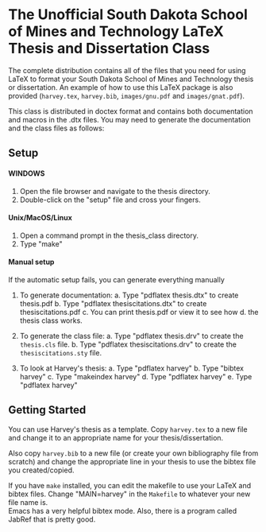 <H1>The Unofficial South Dakota School of Mines and Technology LaTeX Thesis and Dissertation Class</H1>

The complete distribution contains all of the files that you need for using LaTeX to format your South Dakota School of Mines and Technology thesis or dissertation.
An example of how to use this LaTeX package is also provided (<code>harvey.tex</code>, <code>harvey.bib</code>, <code>images/gnu.pdf</code> and <code>images/gnat.pdf</code>).

 This class is distributed in doctex format and contains both
 documentation and macros in the .dtx files.  You may need to generate
 the documentation and the class files as follows:

<H2>Setup</H2>
<H4>WINDOWS</H4>

1. Open the file browser and navigate to the thesis directory.
2. Double-click on the "setup" file and cross your fingers.

<H4>Unix/MacOS/Linux</H4>

1. Open a command prompt in the thesis_class directory.
2. Type "make"


<H4>Manual setup</H4>
If the automatic setup fails, you can generate everything manually

1. To generate documentation:
  a. Type "pdflatex thesis.dtx" to create thesis.pdf
  b. Type "pdflatex thesiscitations.dtx" to create thesiscitations.pdf
  c. You can print thesis.pdf or view it to see how
  d. the thesis class works.

2. To generate the class file:
   a. Type "pdflatex thesis.drv" to  create the <code>thesis.cls</code> file.
   b. Type "pdflatex thesiscitations.drv" to  create the <code>thesiscitations.sty</code> file.

3. To look at Harvey's thesis:
   a. Type "pdflatex harvey"
   b. Type "bibtex harvey"
   c. Type "makeindex harvey"
   d. Type "pdflatex harvey"
   e. Type "pdflatex harvey"

<H2>Getting Started</H2>

You can use Harvey's thesis as a template.  Copy <code>harvey.tex</code>
    to a new file and change it to an appropriate name for your thesis/dissertation.
    
Also copy <code>harvey.bib</code> to a new file (or create your own
    bibliography file from scratch) and change the appropriate
    line in your thesis to use the bibtex file you created/copied.
  
If you have <code>make</code> installed, you can edit the makefile to use your LaTeX and bibtex files.
Change "MAIN=harvey" in the <code>Makefile</code> to
whatever your new file name is.  
Emacs has a very helpful bibtex mode.  Also, there is a
program called JabRef that is pretty good.


   
